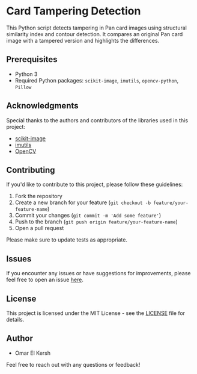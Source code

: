 # Card Tampering Detection

This Python script detects tampering in Pan card images using structural similarity index and contour detection. It compares an original Pan card image with a tampered version and highlights the differences.

## Prerequisites
- Python 3
- Required Python packages: `scikit-image`, `imutils`, `opencv-python`, `Pillow`

## Acknowledgments
Special thanks to the authors and contributors of the libraries used in this project:

- [scikit-image](https://scikit-image.org/about.html)
- [imutils](https://github.com/jrosebr1/imutils#credits)
- [OpenCV](https://github.com/opencv/opencv#credits)

## Contributing
If you'd like to contribute to this project, please follow these guidelines:

1. Fork the repository
2. Create a new branch for your feature (`git checkout -b feature/your-feature-name`)
3. Commit your changes (`git commit -m 'Add some feature'`)
4. Push to the branch (`git push origin feature/your-feature-name`)
5. Open a pull request

Please make sure to update tests as appropriate.

## Issues
If you encounter any issues or have suggestions for improvements, please feel free to open an issue [here](https://github.com/your-username/pan_card_tampering/issues).

## License
This project is licensed under the MIT License - see the [LICENSE](LICENSE) file for details.

## Author
- Omar El Kersh 

Feel free to reach out with any questions or feedback!

